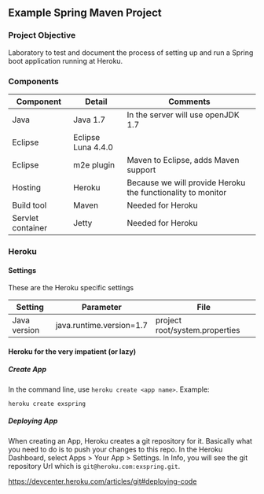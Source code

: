 ## Example Spring Maven Project

### Project Objective

Laboratory to test and document the process of setting up and run a Spring boot application running at Heroku.

### Components

Component | Detail | Comments
------ |------ | ----------------------------------
Java | Java 1.7 | In the server will use openJDK 1.7
Eclipse | Eclipse Luna 4.4.0 |
Eclipse | m2e plugin | Maven to Eclipse, adds Maven support
Hosting | Heroku | Because we will provide Heroku the functionality to monitor
Build tool | Maven | Needed for Heroku
Servlet container | Jetty | Needed for Heroku



### Heroku

#### Settings

These are the Heroku specific settings

Setting | Parameter | File
------ |------ | ---------
Java version | java.runtime.version=1.7 | project root/system.properties


#### Heroku for the very impatient (or lazy)

##### Create App

In the command line, use `heroku create <app name>`. Example:

`heroku create exspring`


##### Deploying App

When creating an App, Heroku creates a git repository for it. Basically what you need to do is to push your changes to this repo. In the Heroku Dashboard, select Apps > Your App > Settings. In Info, you will see the git repository Url which is `git@heroku.com:exspring.git`.





https://devcenter.heroku.com/articles/git#deploying-code
 
